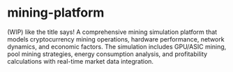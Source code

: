 # mining-platform
(WIP) like the title says! A comprehensive mining simulation platform that models cryptocurrency mining operations, hardware performance, network dynamics, and economic factors. The simulation includes GPU/ASIC mining, pool mining strategies, energy consumption analysis, and profitability calculations with real-time market data integration.
